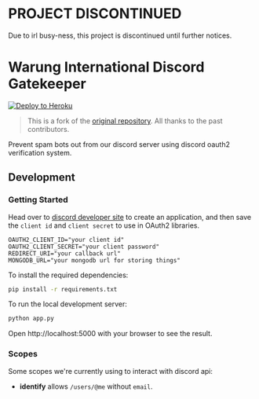 # PROJECT DISCONTINUED
Due to irl busy-ness, this project is discontinued until further notices.

# Warung International Discord Gatekeeper

[![Deploy to Heroku](https://github.com/warung-international/gatekeeper/actions/workflows/deploy.yml/badge.svg)](https://github.com/warung-international/gatekeeper/actions/workflows/deploy.yml)

> This is a fork of the [original repository](https://github.com/discord/discord-oauth2-example). All thanks to the past contributors.

Prevent spam bots out from our discord server using discord oauth2 verification system.

## Development

### Getting Started

Head over to [discord developer site](https://discordapp.com/developers/applications/me) to create an application, and then save the `client id` and `client secret` to use in OAuth2 libraries.

```env
OAUTH2_CLIENT_ID="your client id"
OAUTH2_CLIENT_SECRET="your client password"
REDIRECT_URI="your callback url"
MONGODB_URL="your mongodb url for storing things"
```

To install the required dependencies:

```bash
pip install -r requirements.txt
```

To run the local development server:

```bash
python app.py
```

Open http://localhost:5000 with your browser to see the result.

### Scopes

Some scopes we're currently using to interact with discord api:

- **identify** allows `/users/@me` without `email`.
